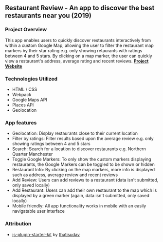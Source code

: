 ## Restaurant Review - An app to discover the best restaurants near you (2019)
### Project Overview
This app enables users to quickly discover restaurants interactively from within a custom Google Map, allowing the user to filter the restaurant map markers by their star rating e.g. only showing retaurants with ratings between 4 and 5 stars. By clicking on a map marker, the user can quickly view a restaurant's address, average rating and recent reviews. **[Project Website](https://www.mint-made.com/restaurant-review/ "Restaurant Review - Discover Restaurants")**

### Technologies Utilized
- HTML / CSS
- Webpack
- Google Maps API
- Places API
- Geolocation

### App features
- Geolocation: Display restaurants close to their current location
- Filter by ratings: Filter results based upon the average review e.g. only showing ratings between 4 and 5 stars
- Search: Search for a location to discover restaurants e.g. Northern Quarter Manchester
- Toggle Google Markers: To only show the custom markers displaying restaurants, the Google Markers can be toggled to be shown or hidden
- Restaurant Info: By clicking on the map markers, more info is displayed such as address, average review and recent reviews
- Add Review: Users can add reviews to a restaurant (data isn't submitted, only saved locally)
- Add Restaurant: Users can add their own restaurant to the map which is displayed by a green marker (again, data isn't submitted, only saved locally)
- Mobile friendly: All app functionality works in mobile with an easily navigatable user interface

### Attribution
- [js-plugin-starter-kit](https://github.com/course-one/js-plugin-starter-kit) by [thatisuday](https://github.com/thatisuday)

